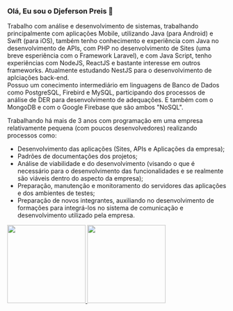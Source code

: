 ### Olá, Eu sou o Djeferson Preis 👋

<p>
    Trabalho com análise e desenvolvimento de sistemas, trabalhando principalmente com aplicações Mobile, 
    utilizando Java (para Android) e Swift (para iOS), também tenho conhecimento e experiência com Java no desenvolvimento de APIs, com PHP no desenvolvimento de Sites (uma breve esperiência com o Framework Laravel), e com Java Script, tenho experiências com NodeJS, ReactJS e bastante interesse em outros frameworks. Atualmente estudando NestJS para o desenvolvimento de aplciações back-end.
  <br/>
  Possuo um conecimento intermediário em linguagens de Banco de Dados como PostgreSQL, Firebird e MySQL, participando dos processos de análise de DER para desenvolvimento de adequações. E também com o MongoDB e com o Google Firebase que são ambos "NoSQL".
</p>
<p>
    Trabalhando há mais de 3 anos com programação em uma empresa relativamente pequena (com poucos desenvolvedores) realizando processos como:
  <ul>
    <li>Desenvolvimento das aplicações (Sites, APIs e Aplicações da empresa);</li>
    <li>Padrões de documentações dos projetos;</li>
    <li>Análise de viabilidade e do desenvolvimento (visando o que é necessário para o desenvolvimento das funcionalidades e se realmente são viáveis dentro do aspecto da empresa);</li>
    <li>Preparação, manutenção e monitoramento do servidores das aplicações e dos ambientes de testes;</li>
    <li>Preparação de novos integrantes, auxiliando no desenvolvimento de formações para integrá-los no sistema de comunicação e desenvolvimento utilizado pela empresa.</li>
  </ul>
</p>

<div>
  <a href="https://github.com/djefersonpreis">
  <img height="180em" src="https://github-readme-stats.vercel.app/api?username=djefersonpreis&show_icons=true&theme=dracula&include_all_commits=true&count_private=true"/>
  <img height="180em" src="https://github-readme-stats.vercel.app/api/top-langs/?username=djefersonpreis&layout=compact&langs_count=7&theme=dracula&count_private=true"/>
</div>
